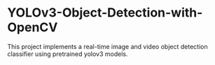 # YOLOv3-Object-Detection-with-OpenCV

This project implements a real-time image and video object detection classifier using pretrained yolov3 models.
